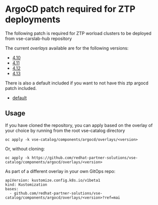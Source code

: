 # ArgoCD patch required for ZTP deployments 

The following patch is required for ZTP worload clusters to be deployed from vse-carslab-hub repository

The current *overlays* available are for the following versions:
* [4.10](overlays/4.10)
* [4.11](overlays/4.11)
* [4.12](overlays/4.12)
* [4.13](overlays/4.13)

There is also a default included if you want to not have this ztp argocd patch included.
* [default](overlays/default)

## Usage
If you have cloned the repository, you can apply based on the overlay of your choice by running from the root vse-catalog directory

```
oc apply -k vse-catalog/components/argocd/overlays/<version>
```

Or, without cloning:

```
oc apply -k https://github.com/redhat-partner-solutions/vse-catalog/components/argocd/overlays/<version>
```

As part of a different overlay in your own GitOps repo:

```
apiVersion: kustomize.config.k8s.io/v1beta1
kind: Kustomization
bases:
  - github.com/redhat-partner-solutions/vse-catalog/components/argocd/overlays/<version>?ref=mai
```
